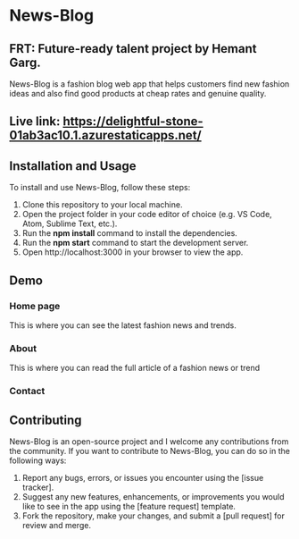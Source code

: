 # News-Blog

## FRT: Future-ready talent project by Hemant Garg.
News-Blog is a fashion blog web app that helps customers find new fashion ideas and also find good products at cheap rates and genuine quality.

## Live link: https://delightful-stone-01ab3ac10.1.azurestaticapps.net/

## Installation and Usage
To install and use News-Blog, follow these steps:

1. Clone this repository to your local machine.
2. Open the project folder in your code editor of choice (e.g. VS Code, Atom, Sublime Text, etc.).
3. Run the **npm install** command to install the dependencies.
4. Run the **npm start** command to start the development server.
5. Open http://localhost:3000 in your browser to view the app.
   
## Demo
### Home page
This is where you can see the latest fashion news and trends.


### About
This is where you can read the full article of a fashion news or trend


### Contact

## Contributing
News-Blog is an open-source project and I welcome any contributions from the community. If you want to contribute to News-Blog, you can do so in the following ways:

1. Report any bugs, errors, or issues you encounter using the [issue tracker].
2. Suggest any new features, enhancements, or improvements you would like to see in the app using the [feature request] template.
3. Fork the repository, make your changes, and submit a [pull request] for review and merge.
